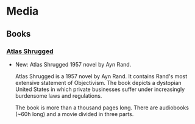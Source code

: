 # Media

## Books

### [Atlas Shrugged](atlas_shrugged.md)

* New: Atlas Shrugged 1957 novel by Ayn Rand.

    Atlas Shrugged is a 1957 novel by Ayn Rand. It contains Rand's most extensive
    statement of Objectivism. The book depicts a dystopian United States in which
    private businesses suffer under increasingly burdensome laws and regulations.
    
    The book is more than a thousand pages long. There are audiobooks (~60h long)
    and a movie divided in three parts.